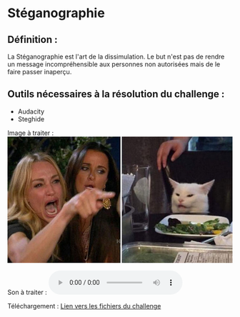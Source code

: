 # Stéganographie

## Définition :
La Stéganographie est l'art de la dissimulation. Le but n'est pas de rendre un message incompréhensible aux personnes non autorisées mais de le faire passer inaperçu.

## Outils nécessaires à la résolution du challenge :
- Audacity
- Steghide


Image à traiter :
<img src = "https://github.com/35383773/35383773.github.io/blob/master/pppIut2020/victor/steganographie/womanyellingcat.jpg" title = "womanyellingcat.jpg" alt = "Erreur d'affichage">

Son à traiter :
<audio controls>
  <source src="https://github.com/35383773/35383773.github.io/blob/master/pppIut2020/victor/steganographie/isThatAVoice.wav" type="audio/wav">
Your browser does not support the audio element.
</audio> 


Téléchargement :
[Lien vers les fichiers du challenge](https://github.com/35383773/35383773.github.io/tree/master/pppIut2020/victor)

